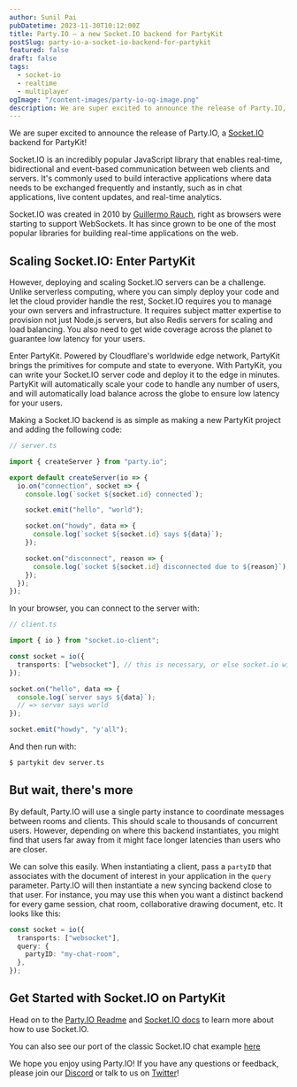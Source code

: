 ```yaml
---
author: Sunil Pai
pubDatetime: 2023-11-30T10:12:00Z
title: Party.IO — a new Socket.IO backend for PartyKit
postSlug: party-io-a-socket-io-backend-for-partykit
featured: false
draft: false
tags:
  - socket-io
  - realtime
  - multiplayer
ogImage: "/content-images/party-io-og-image.png"
description: We are super excited to announce the release of Party.IO, a Socket.IO backend for PartyKit!
---
```


We are super excited to announce the release of Party.IO, a [Socket.IO](https://socket.io/) backend for PartyKit!

Socket.IO is an incredibly popular JavaScript library that enables real-time, bidirectional and event-based communication between web clients and servers. It's commonly used to build interactive applications where data needs to be exchanged frequently and instantly, such as in chat applications, live content updates, and real-time analytics.

Socket.IO was created in 2010 by [Guillermo Rauch](https://twitter.com/rauchg), right as browsers were starting to support WebSockets. It has since grown to be one of the most popular libraries for building real-time applications on the web.

## Scaling Socket.IO: Enter PartyKit

However, deploying and scaling Socket.IO servers can be a challenge. Unlike serverless computing, where you can simply deploy your code and let the cloud provider handle the rest, Socket.IO requires you to manage your own servers and infrastructure. It requires subject matter expertise to provision not just Node.js servers, but also Redis servers for scaling and load balancing. You also need to get wide coverage across the planet to guarantee low latency for your users.

Enter PartyKit. Powered by Cloudflare's worldwide edge network, PartyKit brings the primitives for compute and state to everyone. With PartyKit, you can write your Socket.IO server code and deploy it to the edge in minutes. PartyKit will automatically scale your code to handle any number of users, and will automatically load balance across the globe to ensure low latency for your users.

Making a Socket.IO backend is as simple as making a new PartyKit project and adding the following code:

```ts
// server.ts

import { createServer } from "party.io";

export default createServer(io => {
  io.on("connection", socket => {
    console.log(`socket ${socket.id} connected`);

    socket.emit("hello", "world");

    socket.on("howdy", data => {
      console.log(`socket ${socket.id} says ${data}`);
    });

    socket.on("disconnect", reason => {
      console.log(`socket ${socket.id} disconnected due to ${reason}`);
    });
  });
});
```

In your browser, you can connect to the server with:

```ts
// client.ts

import { io } from "socket.io-client";

const socket = io({
  transports: ["websocket"], // this is necessary, or else socket.io will try to use polling
});

socket.on("hello", data => {
  console.log(`server says ${data}`);
  // => server says world
});

socket.emit("howdy", "y'all");
```

And then run with:

```bash
$ partykit dev server.ts
```

## But wait, there's more

By default, Party.IO will use a single party instance to coordinate messages between rooms and clients. This should scale to thousands of concurrent users. However, depending on where this backend instantiates, you might find that users far away from it might face longer latencies than users who are closer.

We can solve this easily. When instantiating a client, pass a `partyID` that associates with the document of interest in your application in the `query` parameter. Party.IO will then instantiate a new syncing backend close to that user. For instance, you may use this when you want a distinct backend for every game session, chat room, collaborative drawing document, etc. It looks like this:

```ts
const socket = io({
  transports: ["websocket"],
  query: {
    partyID: "my-chat-room",
  },
});
```

## Get Started with Socket.IO on PartyKit

Head on to the [Party.IO Readme](https://github.com/partykit/partykit/blob/main/packages/party.io/README.md) and [Socket.IO docs](https://socket.io/docs/v4) to learn more about how to use Socket.IO.

You can also see our port of the classic Socket.IO chat example [here](https://github.com/partykit/partykit/tree/main/examples/socket.io-chat)

We hope you enjoy using Party.IO! If you have any questions or feedback, please join our [Discord](https://discord.gg/GJwKKTcQ7W) or talk to us on [Twitter](https://twitter.com/partykit_io)!
